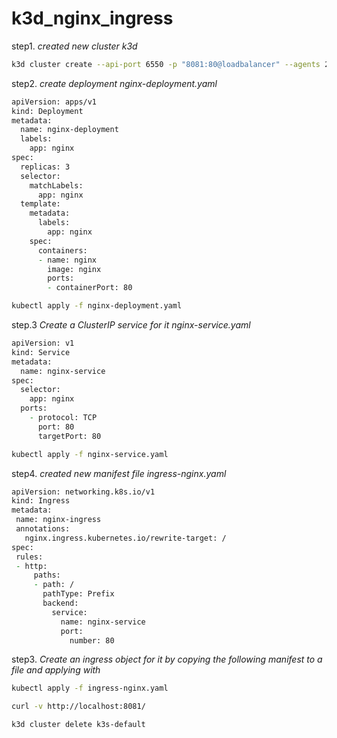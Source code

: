 # k3d_nginx_ingress


step1. *created new cluster k3d*

 ```zsh
 k3d cluster create --api-port 6550 -p "8081:80@loadbalancer" --agents 2
 ```

step2. *create deployment nginx-deployment.yaml*



```zsh
apiVersion: apps/v1
kind: Deployment
metadata:
  name: nginx-deployment
  labels:
    app: nginx
spec:
  replicas: 3
  selector:
    matchLabels:
      app: nginx
  template:
    metadata:
      labels:
        app: nginx
    spec:
      containers:
      - name: nginx
        image: nginx
        ports:
        - containerPort: 80

```

```zsh
kubectl apply -f nginx-deployment.yaml
```

step.3 *Create a ClusterIP service for it  nginx-service.yaml*

```zsh
apiVersion: v1
kind: Service
metadata:
  name: nginx-service
spec:
  selector:
    app: nginx
  ports:
    - protocol: TCP
      port: 80
      targetPort: 80

```

```zsh
kubectl apply -f nginx-service.yaml
```


 step4. *created new manifest file ingress-nginx.yaml* 

 ```zsh
apiVersion: networking.k8s.io/v1
kind: Ingress
metadata:
  name: nginx-ingress
  annotations:
    nginx.ingress.kubernetes.io/rewrite-target: /
spec:
  rules:
  - http:
      paths:
      - path: /
        pathType: Prefix
        backend:
          service:
            name: nginx-service
            port:
              number: 80

 ```
step3. *Create an ingress object for it by copying the following manifest to a file and applying with*

```zsh 
kubectl apply -f ingress-nginx.yaml
```

```zsh
curl -v http://localhost:8081/
```


```zsh 
k3d cluster delete k3s-default
```